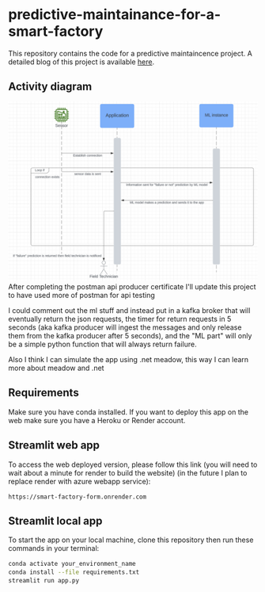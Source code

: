 # predictive-maintainance-for-a-smart-factory
This repository contains the code for a predictive maintaincence project. A detailed blog of this project is available [here](https://medium.com/@ataul.akbar/how-to-build-a-predictive-maintainance-system-for-a-smart-factory-mlops-2b251434d7c3).



## Activity diagram
![Alt text](./images/3rd-image.png)
After completing the postman api producer certificate I'll update this project to have used more of postman for api testing

I could comment out the ml stuff and instead put in a kafka broker that will eventually return the json requests, the timer for return requests in 5 seconds (aka kafka producer will ingest the messages and only release them from the kafka producer after 5 seconds), and the "ML part" will only be a simple python function that will always return failure.

Also I think I can simulate the app using .net meadow, this way I can learn more about meadow and .net

## Requirements
Make sure you have conda installed. If you want to deploy this app on the web make sure you have a Heroku or Render account.



## Streamlit web app

To access the web deployed version, please follow this link (you will need to wait about a minute for render to build the website) (in the future I plan to replace render with azure webapp service):
```
https://smart-factory-form.onrender.com
```

## Streamlit local app
To start the  app on your local machine, clone this repository then run these commands in your terminal:
```bash
conda activate your_environment_name
conda install --file requirements.txt
streamlit run app.py
```

